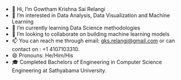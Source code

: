 - 👋 Hi, I’m Gowtham Krishna Sai Relangi
- 👀 I’m interested in Data Analysis, Data Visualization and Machine Learning
- 🌱 I’m currently learning Data Science methodologies
- 💞️ I’m looking to collaborate on building machine learning models
- 📫 You can reach me through email: gks.relangi@gmail.com or can contact on : +1 4107103310.
- 😄 Pronouns: He/Him/His
- :mortar_board: Completed Bachelors of Engineering in Computer Science Engineering at Sathyabama University.


<!---
Relangi-Gowtham/Relangi-Gowtham is a ✨ special ✨ repository because its `README.md` (this file) appears on your GitHub profile.
You can click the Preview link to take a look at your changes.
--->
